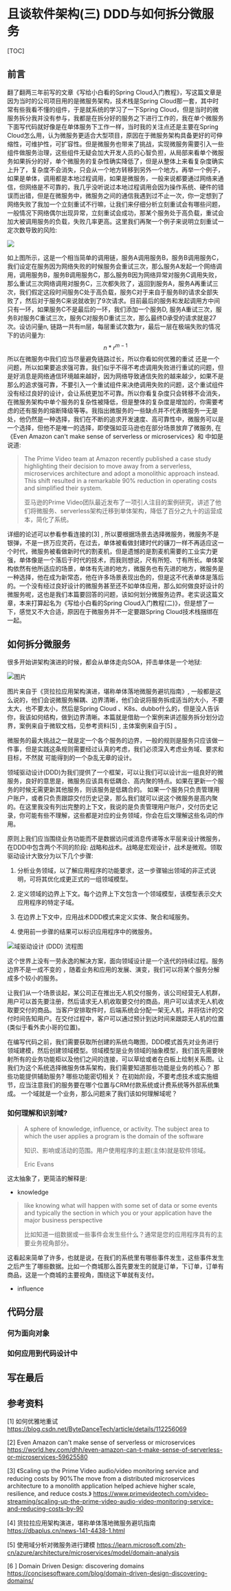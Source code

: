 # 且谈软件架构(三)  DDD与如何拆分微服务

[TOC]



## 前言

翻了翻两三年前写的文章《写给小白看的Spring Cloud入门教程》，写这篇文章是因为当时的公司项目用的是微服务架构，技术栈是Spring Cloud那一套，其中时常有些我看不懂的组件，于是就系统的学习了一下Spring Cloud，但是当时的微服务拆分我并没有参与，我都是在拆分好的服务之下进行工作的，我在单个微服务下面写代码就好像是在单体服务下工作一样，当时我的关注点还是主要在Spring Cloud怎么用，认为微服务更适合大型项目，原因在于微服务架构具备更好的可伸缩性，可维护性，可扩容性。但是微服务也带来了挑战，实现微服务需要引入一些组件做服务治理，这些组件无疑会加大开发人员的心智负担，从局部来看单个微服务如果拆分的好，单个微服务的复杂性确实降低了，但是从整体上来看复杂度确实上升了，复杂度不会消失，只会从一个地方转移到另外一个地方。再举一个例子，如果是单体，调用都是本地过程调用，如果是微服务，一般来说都要通过网络来通信，但网络是不可靠的，我几乎没听说过本地过程调用会因为操作系统、硬件的错误而出错，但是在微服务中，微服务之间的通信我遇到过不止一次，你一定想到了网络失败了我加一个立刻重试不行嘛，让我们来仔细分析立刻重试会有哪些问题，一般情况下网络偶尔出现异常，立刻重试会成功，那某个服务处于高负载，重试会加大被调用服务的负载，失败几率更高。这里我们再聚一个例子来说明立刻重试一定次数导致的风险: 

![](https://a.a2k6.com/gerald/i/2023/08/15/3gitz.png)



如上图所示，这是一个相当简单的调用链，服务A调用服务B，服务B调用服务C，我们设定在服务因为网络失败的时候服务会重试三次，那么服务A发起一个网络调用，调用服务B，服务B调用服务C，那么服务B因为网络异常对服务C调用失败，那么重试三次网络调用对服务C，三次都失败了，返回到服务A，服务A再重试三次，我们假定这段时间服务C处于高负载，服务C对于来自于服务B的请求全部失败了，然后对于服务C来说就收到了9次请求。目前最后的服务和发起调用方中间只有一环，如果服务C不是最后的一环，我们添加一个服务D, 服务A重试三次，服务B对服务C重试三次，服务C对服务D重试三次，那么最终D承受的请求就是27次。设访问量n, 链路一共有m层，每层重试次数为r，最后一层在极端失败的情况下的访问量为:
$$
n * r^{m-1}
$$
所以在微服务中我们应当尽量避免链路过长，所以你看如何优雅的重试 还是一个问题，所以如果要追求强可靠，我们似乎不得不考虑调用失败进行重试的问题，但是好消息是网络通信环境越来越好，因为网络导致通信失败的越来越少，如果不是那么的追求强可靠，不要引入一个重试组件来决绝调用失败的问题，这个重试组件没有经过良好的设计，会让系统更加不可靠。所以你看复杂度只会转移不会消失，在微服务架构中单个服务的复杂性被降低，但是整体的复杂度是增加的，你需要考虑的还有服务的熔断降级等等。我指出微服务的一些缺点并不代表微服务一无是处，他仍然是一种选择，我们在不断的追求开发速度、高可靠性中，微服务可以是一个选择，但他不是唯一的选择，即使强如亚马逊也在部分场景放弃了微服务, 在《Even Amazon can't make sense of serverless or microservices》和 中如是说道:

> The Prime Video team at Amazon recently published a case study highlighting their decision to move away from a serverless, microservices architecture and adopt a monolithic approach instead. This shift resulted in a remarkable 90% reduction in operating costs and simplified their system. 
>
> 亚马逊的Prime Video团队最近发布了一项引人注目的案例研究，讲述了他们将微服务、serverless架构迁移到单体架构，降低了百分之九十的运营成本，简化了系统。

详细的论述可以参看参看连接的[3] , 所以要根据场景去选择微服务，微服务不是银弹，不是一挤万应灵药，在过去，单体被看做封建时代的镰刀一样不再适应这一个时代，微服务被看做新时代的割麦机，但是遗憾的是割麦机需要的工业实力更强，单体像是一个落后于时代的技术，而我则想说，尺有所短、寸有所长。单体架构依然有他所适应的场景，单体有先进的地方，微服务也有先进的地方，微服务是一种选择，他在成为新常态，他在许多场景表现出色的，但是这不代表单体是落后的。一个没有经过良好设计的微服务甚至还不如单体应用，那么如何做良好设计的微服务呢，这也是我们本篇要回答的问题，该如何划分微服务边界。老实说这篇文章，本来打算起名为《写给小白看的Spring Cloud入门教程(二)》，但是想了一下，感觉又不大合适，原因在于微服务并不一定要跟Spring Cloud技术栈捆绑在一起。

## 如何拆分微服务

很多开始讲架构演进的时候，都会从单体走向SOA，抨击单体是一个地狱:

![图片](https://dbaplus.cn/uploadfile/2022/0429/20220429105046785.jpg)

图片来自于《货拉拉应用架构演进，堪称单体落地微服务避坑指南》, 一般都是这么说的，他们会说微服务解耦、边界清晰，他们会说将服务拆成适当的大小，不要太大，也不要太小，然后是Spring Cloud 、K8s、dubbo什么的，但是没人告诉你，我该如何结构，做到边界清晰。本篇就是借助一个案例来讲述服务拆分划分边界，案例来自于微软文档，见参考资料[5] , 主体案例来自于[5] 。

微服务的最大挑战之一就是定一个各个服务的边界，一般的规则是服务只应该做一件事，但是实践这条规则需要经过认真的考虑，我们必须深入考虑业务域、要求和目标，不然就 可能得到的一个杂乱无章的设计。

领域驱动设计(DDD)为我们提供了一个框架，可以让我们可以设计出一组良好的微服务，良好的意思是，微服务应该具有低耦合、高内聚的特点。如果在更新一个服务的时候无需更新其他服务，则该服务是低耦合的。 如果一个服务只负责管理用户账户，或者只负责跟踪交付历史记录，那么我们就可以说这个微服务是高内聚的。在这里我没有列出完整的上下文，我说的是负责管理用户账户，交付历史记录，你可能有些不理解，这些都是对应的业务领域，你会在后文理解这些名词的作用。

原则上我们应当围绕业务功能而不是数据访问或消息传递等水平层来设计微服务，在DDD中包含两个不同的阶段: 战略和战术。战略是宏观设计，战术是微观。领取驱动设计大致分为以下几个步骤: 

1. 分析业务领域，以了解应用程序的功能要求，这一步骤输出领域的非正式说明，可将其优化成更正式的一组领域模型。

2. 定义领域的边界上下文。每个边界上下文包含一个领域模型，该模型表示交大应用程序的特定子域。

3. 在边界上下文中，应用战术DDD模式来定义实体、聚合和域服务。

4. 使用前一步骤的结果可以标识应用程序中的微服务。

![域驱动设计 (DDD) 流程图](https://learn.microsoft.com/zh-cn/azure/architecture/microservices/images/ddd-process.png)

这个世界上没有一劳永逸的解决方案，面向领域设计是一个迭代的持续过程。服务边界不是一成不变的 ，随着业务和应用的发展、演变，我们可以将某个服务分解成多个较小的服务。

让我们从一个场景谈起，某公司正在推出无人机交付服务，该公司经营无人机群，用户可以首先要注册，然后请求无人机收取要交付的商品，用户可以请求无人机收取要交付的商品。当客户安排取件时，后端系统会分配一架无人机，并将估计的交付时间告知用户。在交付过程中，客户可以通过预计到达时间来跟踪无人机的位置(类似于看外卖小哥的位置)。

在编写代码之前，我们需要获取所创建的系统鸟瞰图，DDD模式首先对业务进行领域建模，然后创建领域模型。领域模型是业务领域的抽象模型，我们首先需要映射所有的业务功能柜以及他们之间的连接，可以草绘或者在白板上绘制关系图。让我们为这个系统选择微服务体系架构，我们需要知道那些功能是业务的核心？ 那些功能提供辅助服务?  哪些功能密切相关？ 在初始阶段，不要考虑技术或实施细节，应当注意我们的服务要在哪个位置与CRM付款系统或计费系统等外部系统集成。 一个域就是一个业务，那么问题来了我们该如何理解域呢？

### 如何理解和识别域?

> A sphere of knowledge, influence, or activity. The subject area to which the user applies a program is the domain of the   software
>
> 知识、影响或活动的范围。用户使用程序的主题(主体)就是软件领域。
>
> Eric Evans

这太抽象了，更简洁的解释是:

- knowledge

> like knowing what will happen with some set of data or some events and typically the section in which you or your application have the major business perspective
>
> 比如知道一组数据或一些事件会发生些什么？通常是您的应用程序具有的主要业务视角部分。

这看起来简单了许多，也就是说，在我们的系统里有哪些事件发生，这些事件发生之后产生了哪些数据。比如一个商城那么首先要发生的就是订单，下订单，订单有商品，这是一个商城的主要视角，围绕这下单就有支付。

- influence 



## 代码分层





### 何为面向对象





### 如何应用到代码设计中





## 写在最后





## 参考资料

[1] 如何优雅地重试 https://blog.csdn.net/ByteDanceTech/article/details/112256069

[2]   Even Amazon can't make sense of serverless or microservices  https://world.hey.com/dhh/even-amazon-can-t-make-sense-of-serverless-or-microservices-59625580

[3] 《Scaling up the Prime Video audio/video monitoring service and reducing costs by 90%The move from a distributed microservices architecture to a monolith application helped achieve higher scale, resilience, and reduce costs.》 https://www.primevideotech.com/video-streaming/scaling-up-the-prime-video-audio-video-monitoring-service-and-reducing-costs-by-90

[4] 货拉拉应用架构演进，堪称单体落地微服务避坑指南 https://dbaplus.cn/news-141-4438-1.html

[5] 使用域分析对微服务进行建模 https://learn.microsoft.com/zh-cn/azure/architecture/microservices/model/domain-analysis

[6 ] Domain Driven Design: discovering domains  https://concisesoftware.com/blog/domain-driven-design-discovering-domains/

